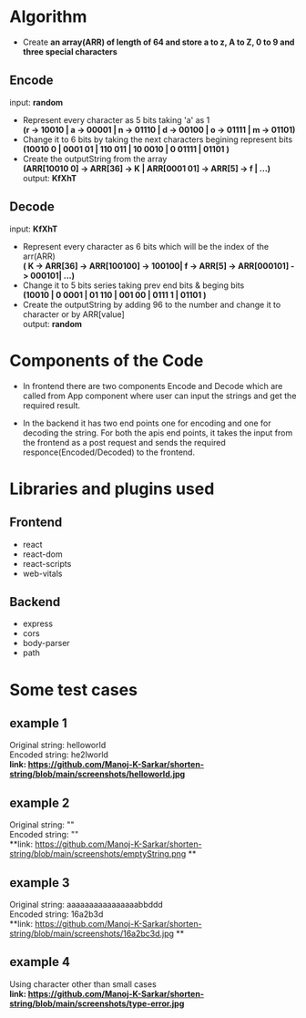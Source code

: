 # Algorithm

* Create **an array(ARR) of length of 64 and store a to z, A to Z, 0 to 9 and three special characters**

## Encode

input: **random**
* Represent every character as 5 bits taking 'a' as 1 \
  **(r -> 10010 | a -> 00001 | n -> 01110 | d -> 00100 | o -> 01111 | m -> 01101)**
* Change it to 6 bits by taking the next characters begining represent bits \
  **(10010 0 | 0001 01 | 110 011 | 10 0010 | 0 01111 | 01101 )**
* Create the outputString from the array \
  **(ARR[10010 0] -> ARR[36] -> K | ARR[0001 01] -> ARR[5] -> f | ...)** \
output: **KfXhT**

## Decode

input: **KfXhT**
* Represent every character as 6 bits which will be the index of the arr(ARR) \
  **( K -> ARR[36] -> ARR[100100] -> 100100| f -> ARR[5] -> ARR[000101] -> 000101| ...)**
* Change it to 5 bits series taking prev end bits & beging bits \
  **(10010 | 0 0001 | 01 110 | 001 00 | 0111 1 | 01101 )**
* Create the outputString by adding 96 to the number and change it to character or by ARR[value] \
output: **random**


# Components of the Code

* In frontend there are two components Encode and Decode which are called from App component where user can input the strings and get the required result.

* In the backend it has two end points one for encoding and one for decoding the string. 
For both the apis end points, it takes the input from the frontend as a post request and
sends the required responce(Encoded/Decoded) to the frontend.


# Libraries and plugins used

## Frontend
  * react
  * react-dom
  * react-scripts
  * web-vitals

## Backend
  * express
  * cors
  * body-parser
  * path


# Some test cases

## example 1

Original string: helloworld \
Encoded string: he2lworld \
**link: https://github.com/Manoj-K-Sarkar/shorten-string/blob/main/screenshots/helloworld.jpg**

## example 2

Original string: "" \
Encoded string: "" \
**link: https://github.com/Manoj-K-Sarkar/shorten-string/blob/main/screenshots/emptyString.png  **

## example 3

Original string: aaaaaaaaaaaaaaaabbddd \
Encoded string: 16a2b3d \
**link: https://github.com/Manoj-K-Sarkar/shorten-string/blob/main/screenshots/16a2bc3d.jpg **

## example 4

Using character other than small cases \
**link: https://github.com/Manoj-K-Sarkar/shorten-string/blob/main/screenshots/type-error.jpg**

